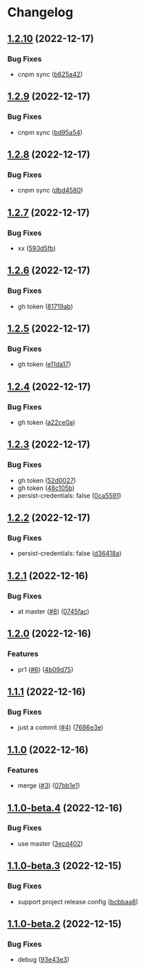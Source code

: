 # Changelog

## [1.2.10](https://github.com/npm-showcase/github-actions-test/compare/v1.2.9...v1.2.10) (2022-12-17)


### Bug Fixes

* cnpm sync ([b625a42](https://github.com/npm-showcase/github-actions-test/commit/b625a422c895d2a66ca327b212eb3fe32b8c9d53))

## [1.2.9](https://github.com/npm-showcase/github-actions-test/compare/v1.2.8...v1.2.9) (2022-12-17)


### Bug Fixes

* cnpm sync ([bd95a54](https://github.com/npm-showcase/github-actions-test/commit/bd95a548134f1e47b9e18ad77733b74157bfcf42))

## [1.2.8](https://github.com/npm-showcase/github-actions-test/compare/v1.2.7...v1.2.8) (2022-12-17)


### Bug Fixes

* cnpm sync ([dbd4580](https://github.com/npm-showcase/github-actions-test/commit/dbd4580b379f8435bffbe1037353f21083029314))

## [1.2.7](https://github.com/npm-showcase/github-actions-test/compare/v1.2.6...v1.2.7) (2022-12-17)


### Bug Fixes

* xx ([593d5fb](https://github.com/npm-showcase/github-actions-test/commit/593d5fbdc9de16daeb289c6cf59f35d550ff5bc3))

## [1.2.6](https://github.com/npm-showcase/github-actions-test/compare/v1.2.5...v1.2.6) (2022-12-17)


### Bug Fixes

* gh token ([81719ab](https://github.com/npm-showcase/github-actions-test/commit/81719ab13f1cf92133b03b659c6817b51fe2ede4))

## [1.2.5](https://github.com/npm-showcase/github-actions-test/compare/v1.2.4...v1.2.5) (2022-12-17)


### Bug Fixes

* gh token ([e11da17](https://github.com/npm-showcase/github-actions-test/commit/e11da17ea3cd43fcb11443c872f167361720d536))

## [1.2.4](https://github.com/npm-showcase/github-actions-test/compare/v1.2.3...v1.2.4) (2022-12-17)


### Bug Fixes

* gh token ([a22ce0a](https://github.com/npm-showcase/github-actions-test/commit/a22ce0a6d79278ecaec9248a0390e4401dc923ae))

## [1.2.3](https://github.com/npm-showcase/github-actions-test/compare/v1.2.2...v1.2.3) (2022-12-17)


### Bug Fixes

* gh token ([52d0027](https://github.com/npm-showcase/github-actions-test/commit/52d0027d8769fa6527e7b0531314fdf65016fd1e))
* gh token ([48c105b](https://github.com/npm-showcase/github-actions-test/commit/48c105b927449e63143a390ddfbff6dcc84afda0))
* persist-credentials: false ([0ca5591](https://github.com/npm-showcase/github-actions-test/commit/0ca5591a1d589603b3908d5826c398ec03b4ecbf))

## [1.2.2](https://github.com/npm-showcase/github-actions-test/compare/v1.2.1...v1.2.2) (2022-12-17)


### Bug Fixes

* persist-credentials: false ([d36418a](https://github.com/npm-showcase/github-actions-test/commit/d36418a623de9925af26e060b314a3a2248ac8ac))

## [1.2.1](https://github.com/npm-showcase/github-actions-test/compare/v1.2.0...v1.2.1) (2022-12-16)


### Bug Fixes

* at master ([#8](https://github.com/npm-showcase/github-actions-test/issues/8)) ([0745fac](https://github.com/npm-showcase/github-actions-test/commit/0745fac9045d83b3ec698ecb4c1c9dc0f10b8fe0))

## [1.2.0](https://github.com/npm-showcase/github-actions-test/compare/v1.1.1...v1.2.0) (2022-12-16)


### Features

* pr1 ([#6](https://github.com/npm-showcase/github-actions-test/issues/6)) ([4b09d75](https://github.com/npm-showcase/github-actions-test/commit/4b09d757a5d64b72d6b18b41b1de0586573c0688))

## [1.1.1](https://github.com/npm-showcase/github-actions-test/compare/v1.1.0...v1.1.1) (2022-12-16)


### Bug Fixes

* just a commit ([#4](https://github.com/npm-showcase/github-actions-test/issues/4)) ([7686e3e](https://github.com/npm-showcase/github-actions-test/commit/7686e3ed631b74972e8b720aae0673ef7c2983cc))

## [1.1.0](https://github.com/npm-showcase/github-actions-test/compare/v1.0.2...v1.1.0) (2022-12-16)


### Features

* merge ([#3](https://github.com/npm-showcase/github-actions-test/issues/3)) ([07bb1e1](https://github.com/npm-showcase/github-actions-test/commit/07bb1e1b99938c2fa4b3d4081ba0175c11af5cf5))

## [1.1.0-beta.4](https://github.com/npm-showcase/github-actions-test/compare/v1.1.0-beta.3...v1.1.0-beta.4) (2022-12-16)


### Bug Fixes

* use master ([3ecd402](https://github.com/npm-showcase/github-actions-test/commit/3ecd4024273ca423a1ac21f8600d91e99401ce71))

## [1.1.0-beta.3](https://github.com/npm-showcase/github-actions-test/compare/v1.1.0-beta.2...v1.1.0-beta.3) (2022-12-15)


### Bug Fixes

* support project release config ([bcbbaa8](https://github.com/npm-showcase/github-actions-test/commit/bcbbaa8b304e982e939518c2ca69262d8af63398))

## [1.1.0-beta.2](https://github.com/npm-showcase/github-actions-test/compare/v1.1.0-beta.1...v1.1.0-beta.2) (2022-12-15)


### Bug Fixes

* debug ([93e43e3](https://github.com/npm-showcase/github-actions-test/commit/93e43e30e463a6852c251de7c15145bb6cb59392))
